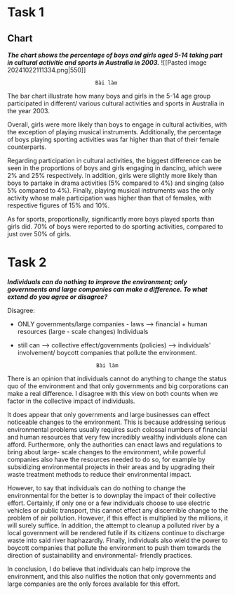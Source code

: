# Task 1

## Chart

***The chart shows the  percentage of boys and girls  aged 5-14  taking part in cultural activitíe and sports in Australia in 2003.***
		![[Pasted image 20241022111334.png|550]]

								Bài làm
The bar chart illustrate how many boys and girls in the 5-14 age group participated in different/ various cultural activities and sports in Australia in the year 2003.

Overall, girls were more likely than boys to engage in cultural activities, with the exception of playing musical instruments. Additionally, the percentage of boys playing sporting activities was far higher than that of their female counterparts.

Regarding participation in cultural activities, the biggest difference can be seen in the proportions of boys and girls engaging in dancing, which were 2% and 25% respectively. In addition, girls were slightly more likely than boys to partake in drama activities (5% compared to 4%) and singing (also 5% compared to 4%). Finally, playing musical instruments was the only activity whose male participation was higher than that of females, with respective figures of 15% and 10%.

As for sports, proportionally, significantly more boys played sports than girls did. 70% of boys were reported to do sporting activities, compared to just over 50% of girls.





# Task 2

***Individuals  can do nothing  to improve the environment; only governments and large companies can make a difference. To what extend do you agree or disagree?***


Disagree:
- ONLY governments/large companies - laws --> financial + human resources (large - scale changes) 
Individuals
 - still can --> collective effect/governments (policies) -->  individuals' involvement/ boycott companies that pollute the environment.

								Bài làm
There is an opinion that individuals cannot do anything to change the status quo of the environment and that only governments and big corporations can make a real difference. I disagree with this view on both counts when we factor in the collective impact of individuals.  

It does appear that only governments and large businesses can effect noticeable changes to the environment. This is because addressing serious environmental problems usually requires such colossal numbers of financial and human resources that very few incredibly wealthy individuals alone can afford. Furthermore, only the authorities can enact laws and regulations to bring about large- scale changes to the environment, while powerful companies also have the resources needed to do so, for example by subsidizing environmental projects in their areas and by upgrading their waste treatment methods to reduce their environmental impact.  

However, to say that individuals can do nothing to change the environmental for the better is to downplay the impact of their collective effort. Certainly, if only one or a few individuals choose to use electric vehicles or public transport, this cannot effect any discernible change to the problem of air pollution. However, if this effect is multiplied by the millions, it will surely suffice. In addition, the attempt to cleanup a polluted river by a local government will be rendered futile if its citizens continue to discharge waste into said river haphazardly. Finally, individuals also wield the power to boycott companies that pollute the environment to push them towards the direction of sustainability and environmental- friendly practices.

In conclusion, I do believe that individuals can help improve the environment, and this also nulifies the notion that only governments and large companies are the only forces available for this effort.